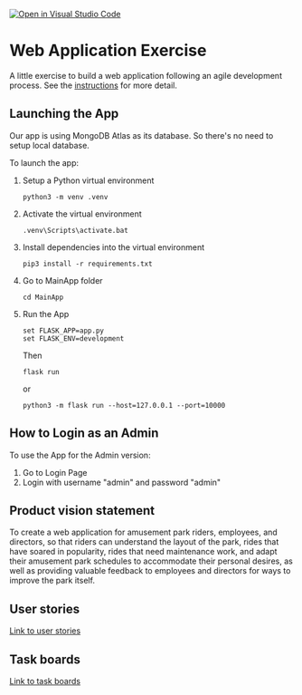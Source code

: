 [![Open in Visual Studio Code](https://classroom.github.com/assets/open-in-vscode-c66648af7eb3fe8bc4f294546bfd86ef473780cde1dea487d3c4ff354943c9ae.svg)](https://classroom.github.com/online_ide?assignment_repo_id=8874501&assignment_repo_type=AssignmentRepo)
# Web Application Exercise

A little exercise to build a web application following an agile development process. See the [instructions](instructions.md) for more detail.
## Launching the App
Our app is using MongoDB Atlas as its database. So there's no need to setup local database.

To launch the app:

1. Setup a Python virtual environment
   ```
   python3 -m venv .venv
   ```
2. Activate the virtual environment
   ```
   .venv\Scripts\activate.bat
   ```
3. Install dependencies into the virtual environment
    ```
    pip3 install -r requirements.txt
    ```
4. Go to MainApp folder
   ```
   cd MainApp
   ```
5. Run the App
   ```
   set FLASK_APP=app.py
   set FLASK_ENV=development
   ```
   Then

   ```
   flask run
   ```
   or
   ```
   python3 -m flask run --host=127.0.0.1 --port=10000
   ```

## How to Login as an Admin
To use the App for the Admin version:
1. Go to Login Page
2. Login with username "admin" and password "admin"

## Product vision statement

To create a web application for amusement park riders, employees, and directors, so that riders can understand the layout of the park, rides that have soared in popularity, rides that need maintenance work, and adapt their amusement park schedules to accommodate their personal desires, as well as providing valuable feedback to employees and directors for ways to improve the park itself.

## User stories

[Link to user stories](https://github.com/software-students-fall2022/web-app-exercise-team-9-1/issues)

## Task boards

[Link to task boards](https://github.com/software-students-fall2022/web-app-exercise-team-9-1/projects?query=is%3Aopen)
